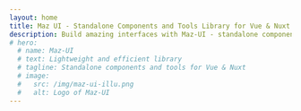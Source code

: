 ```yaml
---
layout: home
title: Maz UI - Standalone Components and Tools Library for Vue & Nuxt
description: Build amazing interfaces with Maz-UI - standalone components & tools library for Vue.JS & Nuxt.JS
# hero:
  # name: Maz-UI
  # text: Lightweight and efficient library
  # tagline: Standalone components and tools for Vue & Nuxt
  # image:
  #   src: /img/maz-ui-illu.png
  #   alt: Logo of Maz-UI
---
```


<!-- <section class="maz-mt-6 vp-raw">
  <div class="maz-flex maz-items-center maz-gap-4 maz-bg-surface-400 maz-rounded-lg maz-p-6">
    <span class="maz-text-3xl">🎉</span>
    <div>
      <h3 class="maz-text-lg maz-font-semibold">Maz-UI v4 is here!</h3>
      <p class="maz-text-sm maz-my-1">
        Discover the latest major release with improved performance, better tree-shaking, and enhanced TypeScript support.
      </p>
      <MazLink href="/guide/migration-v4">View migration guide →</MazLink>
    </div>
  </div>
</section>

<section id="hero" class="maz-py-6 tab-m:maz-py-12 vp-raw">
  <div class="maz-mx-auto maz-max-w-3xl">
    <MazAnimatedText
      text="Collection of standalone components, plugins, directives, composables and more"
      direction="down"
      :delay="0"
      tag="h2"
      class="maz-text-xl maz-tracking-tight maz-text-muted tab-m:maz-flex-center tab-m:maz-w-full"
      :duration="2000"
      :column-gap="0.2"
    />
    <MazAnimatedText
      text="Lightweight and efficient library for"
      last-word="Vue & Nuxt"
      direction="down"
      :delay="500"
      tag="h1"
      class="maz-mt-6 maz-text-4xl maz-tracking-tighter maz-font-bold tab-m:maz-flex-center tab-m:maz-text-5xl lg:maz-text-6xl"
    />
  </div>
  <MazAnimatedElement :delay="1000">
    <div class="maz-mt-12 maz-flex maz-flex-col maz-gap-4 maz-flex-center mob-l:maz-flex-row">
      <MazBtn
        size="lg"
        href="/guide/getting-started"
        class="maz-w-full mob-l:maz-w-auto maz-font-semibold"
        :left-icon="MazPlay"
      >
        Get Started
      </MazBtn>
      <MazBtn v-if="typeof starCount === 'number'" href="https://github.com/LouisMazel/maz-ui" target="blank" outline :color="currentPreset.name === 'pristine' ? 'primary' : 'contrast'" size="lg" class="maz-w-full mob-l:maz-w-auto maz-font-semibold">
        <template #left-icon>
          <MazGithub class="maz-text-3xl" />
        </template>
        <MazAnimatedCounter :delay="1250" :count="starCount" class="maz-text-xl maz-pl-2" />
        <template #right-icon>
          <MazStar class="maz-text-2xl" />
        </template>
      </MazBtn>
    </div>
  </MazAnimatedElement>

  <MazAnimatedElement :delay="1250" class="maz-mt-12 tab-l:maz-mt-20">
    <MazTabs>
      <div class="maz-flex maz-justify-between maz-items-start tab-l:maz-items-center maz-gap-4 maz-mb-4 maz-flex-col-reverse tab-l:maz-flex-row">
        <MazTabsBar :items="['Dashboard', 'Product Page', 'Auth Page']" />
        <div class="maz-flex maz-gap-2 maz-items-center maz-flex-row-reverse tab-l:maz-flex-row">
          <MazBtn size="sm" fab :color="currentPreset.name === 'pristine' ? 'primary' : 'contrast'" outline @click="toggleDarkMode">
            <MazMoon v-if="isDark" />
            <MazSun v-else />
          </MazBtn>
          <MazRadioButtons
            :model-value="currentPreset.name"
            size="lg"
            selector
            :options="[{
              label: 'Pristine',
              value: 'pristine'
            }, {
              label: 'Ocean',
              value: 'ocean'
            }, {
              label: 'Maz-UI',
              value: 'maz-ui'
            }]"
            @update:model-value="changePreset"
          />
        </div>
      </div>
      <MazTabsContent>
        <MazTabsContentItem :tab="1">
          <MazCard
            bordered
            :padding="false"
            overflow-hidden
            class="maz-relative maz-w-full"
            content-class="maz-flex maz-flex-col maz-gap-2 maz-items-start"
          >
            <DemoDashboardPage :delay="2000" class="maz-hidden tab-m:maz-block" />
            <div class="dark:maz-hidden">
              <MazLazyImg class="maz-block tab-m:!maz-hidden maz-w-full maz-min-h-40" src="/img/demo/dashboard-light.png" alt="Maz-UI" />
            </div>
            <div class="maz-hidden dark:maz-block">
              <MazLazyImg src="/img/demo/dashboard-dark.png" class="maz-block tab-m:!maz-hidden maz-w-full maz-min-h-40" alt="Maz-UI" />
            </div>
          </MazCard>
        </MazTabsContentItem>
        <MazTabsContentItem :tab="2">
          <MazCard
            bordered
            :padding="false"
            overflow-hidden
            class="maz-relative maz-w-full"
            content-class="maz-flex maz-flex-col maz-gap-2 maz-items-start"
          >
            <DemoProductPage class="maz-hidden tab-m:maz-block" />
            <div class="dark:maz-hidden">
              <MazLazyImg class="maz-block tab-m:!maz-hidden maz-w-full maz-min-h-40" src="/img/demo/product-page-light.png" alt="Maz-UI" />
            </div>
            <div class="maz-hidden dark:maz-block">
              <MazLazyImg src="/img/demo/product-page-dark.png" class="maz-block tab-m:!maz-hidden maz-w-full maz-min-h-40" alt="Maz-UI" />
            </div>
          </MazCard>
        </MazTabsContentItem>
        <MazTabsContentItem :tab="3">
          <MazCard
            bordered
            :padding="false"
            overflow-hidden
            class="maz-relative maz-w-full"
            content-class="maz-flex maz-flex-col maz-gap-2 maz-items-start"
          >
            <DemoAuthPage class="maz-hidden tab-m:maz-flex" />
          </MazCard>
        </MazTabsContentItem>
      </MazTabsContent>
    </MazTabs>
  </MazAnimatedElement>
</section>

<section class="vp-raw">
  <h2 class="maz-text-2xl maz-font-bold maz-mb-8">Why choose Maz-UI ?</h2>
  <div class="maz-grid mob-l:maz-grid-cols-2 tab-m:maz-grid-cols-3 maz-gap-4 maz-flex-wrap vp-raw">
    <MazCardSpotlight content-class="maz-flex maz-flex-col maz-gap-2 maz-items-start">
      <span class="maz-py-1 maz-px-2 maz-bg-surface-400 maz-rounded-md maz-text-2xl">
        ⚡️
      </span>
      <h2 class="maz-text-base maz-font-semibold">Standalone</h2>
      <p class="dark:maz-text-gray-300 maz-text-muted maz-text-sm">
        All components or tools are standalone; if you want, you can use only one module from this library.
        You don't need to install the whole library.
      </p>
    </MazCardSpotlight>
    <MazCardSpotlight content-class="maz-flex maz-flex-col maz-gap-2 maz-items-start">
      <span class="maz-py-1 maz-px-2 maz-bg-surface-400 maz-rounded-md maz-text-2xl">
        👨‍❤️‍👨
      </span>
      <h2 class="maz-text-base maz-font-semibold">SSR Friendly</h2>
      <p class="dark:maz-text-gray-300 maz-text-muted maz-text-sm">
        All components work with Nuxt, no need to install components on the client side.
      </p>
    </MazCardSpotlight>
    <MazCardSpotlight content-class="maz-flex maz-flex-col maz-gap-2 maz-items-start">
      <span class="maz-py-1 maz-px-2 maz-bg-surface-400 maz-rounded-md maz-text-2xl">
        🔐
      </span>
      <h2 class="maz-text-base maz-font-semibold">Typescript</h2>
      <p class="dark:maz-text-gray-300 maz-text-muted maz-text-sm">
        This library is written in Typescript, so all types and declarations are directly available.
      </p>
    </MazCardSpotlight>
    <a href="/guide/theme" class="maz-flex">
      <MazCardSpotlight class="maz-w-full" content-class="maz-flex maz-flex-col maz-gap-2 maz-items-start">
        <span class="maz-py-1 maz-px-2 maz-bg-surface-400 maz-rounded-md maz-text-2xl">
          💄
        </span>
        <h2 class="maz-text-base maz-font-semibold">Theming</h2>
        <p class="dark:maz-text-gray-300 maz-text-muted maz-text-sm">
          Created with TailwindCSS | Optimized CSS file sizes | Complies with all CSS best practices | Use your theme easily.
        </p>
        <div class="maz-flex-1"></div>
        <MazBtn :color="currentPreset.name === 'pristine' ? 'primary' : 'contrast'" outline size="sm" block href="/guide/theme">Discover</MazBtn>
      </MazCardSpotlight>
    </a>
    <a href="/guide/dark-mode" class="maz-flex">
      <MazCardSpotlight class="maz-w-full" content-class="maz-flex maz-flex-col maz-gap-2 maz-items-start">
        <span class="maz-py-1 maz-px-2 maz-bg-surface-400 maz-rounded-md maz-text-2xl">
          🌗
        </span>
        <h2 class="maz-text-base maz-font-semibold">Dark and Light Theme</h2>
        <p class="dark:maz-text-gray-300 maz-text-muted maz-text-sm">
          All components support the Dark and Light themes.
        </p>
        <div class="maz-flex-1"></div>
        <MazBtn :color="currentPreset.name === 'pristine' ? 'primary' : 'contrast'" outline size="sm" block href="/guide/dark-mode">Discover</MazBtn>
      </MazCardSpotlight>
    </a>
    <a href="/plugins/toaster" class="maz-flex">
      <MazCardSpotlight class="maz-w-full" content-class="maz-flex maz-flex-col maz-gap-2 maz-items-start">
        <span class="maz-py-1 maz-px-2 maz-bg-surface-400 maz-rounded-md maz-text-2xl">
          🛠
        </span>
        <h2 class="maz-text-base maz-font-semibold">Tools</h2>
        <p class="dark:maz-text-gray-300 maz-text-muted maz-text-sm">
          Maz-ui provides many modules, plugins, directives, formatters and composables
        </p>
        <div class="maz-flex-1"></div>
        <MazBtn :color="currentPreset.name === 'pristine' ? 'primary' : 'contrast'" outline size="sm" block href="/plugins/toaster">Discover</MazBtn>
      </MazCardSpotlight>
    </a>
  </div>
</section>

<section class="maz-my-12 vp-raw">
  <h2 class="maz-text-2xl maz-font-bold maz-mb-8">Ecosystem</h2>
  <div class="maz-grid maz-grid-cols-1 tab-m:maz-grid-cols-2 maz-gap-4">
    <a href="/guide/nuxt" class="maz-flex">
      <MazCardSpotlight class="maz-w-full" color="success" content-class="maz-flex maz-flex-col maz-gap-2 maz-items-start">
        <div class="maz-flex maz-items-start maz-gap-2 maz-justify-between maz-w-full">
          <span class="maz-py-1 maz-px-2 maz-bg-surface-400 maz-rounded-md maz-text-2xl">
            🚀
          </span>
          <MazBadge color="success" class="maz-text-base">Package</MazBadge>
        </div>
        <h3 class="maz-text-base maz-font-semibold">@maz-ui/nuxt</h3>
        <p class="dark:maz-text-gray-300 maz-text-muted maz-text-sm">
          Official Nuxt module with auto-imports, optimized builds, and seamless SSR support. Zero configuration required.
        </p>
        <div class="maz-flex-1"></div>
        <MazBtn :color="currentPreset.name === 'pristine' ? 'primary' : 'contrast'" outline size="sm" block href="/guide/nuxt">Discover</MazBtn>
      </MazCardSpotlight>
    </a>
    <a href="/guide/icons" class="maz-flex">
      <MazCardSpotlight class="maz-w-full" color="warning" content-class="maz-flex maz-flex-col maz-gap-2 maz-items-start">
        <div class="maz-flex maz-items-start maz-gap-2 maz-justify-between maz-w-full">
          <span class="maz-py-1 maz-px-2 maz-bg-surface-400 maz-rounded-md maz-text-2xl">
            🎨
          </span>
          <MazBadge color="warning" class="maz-text-base">Package</MazBadge>
        </div>
        <h3 class="maz-text-base maz-font-semibold">@maz-ui/icons</h3>
        <p class="dark:maz-text-gray-300 maz-text-muted maz-text-sm">
          328+ beautiful SVG icons ready for Vue. Multiple usage patterns: components, direct SVG files, or auto-import.
        </p>
        <div class="maz-flex-1"></div>
        <MazBtn :color="currentPreset.name === 'pristine' ? 'primary' : 'contrast'" outline size="sm" block href="/guide/icons">Discover</MazBtn>
      </MazCardSpotlight>
    </a>
    <a href="/guide/cli" class="maz-flex">
      <MazCardSpotlight class="maz-w-full" color="info" content-class="maz-flex maz-flex-col maz-gap-2 maz-items-start">
        <div class="maz-flex maz-items-start maz-gap-2 maz-justify-between maz-w-full">
          <span class="maz-py-1 maz-px-2 maz-bg-surface-400 maz-rounded-md maz-text-2xl">
            ⚙️
          </span>
          <MazBadge color="info" class="maz-text-base">Package</MazBadge>
        </div>
        <h3 class="maz-text-base maz-font-semibold">@maz-ui/cli</h3>
        <p class="dark:maz-text-gray-300 maz-text-muted maz-text-sm">
          Powerful CLI tool for theme generation, color palette creation, and CSS variables management. Streamline your workflow.
        </p>
        <div class="maz-flex-1"></div>
        <MazBtn :color="currentPreset.name === 'pristine' ? 'primary' : 'contrast'" outline size="sm" block href="/guide/cli">Discover</MazBtn>
      </MazCardSpotlight>
    </a>
    <a href="/guide/themes" class="maz-flex">
      <MazCardSpotlight class="maz-w-full" color="accent" content-class="maz-flex maz-flex-col maz-gap-2 maz-items-start">
        <div class="maz-flex maz-items-start maz-gap-2 maz-justify-between maz-w-full">
          <span class="maz-py-1 maz-px-2 maz-bg-surface-400 maz-rounded-md maz-text-2xl">
            🎭
          </span>
          <MazBadge color="accent" class="maz-text-base">Package</MazBadge>
        </div>
        <h3 class="maz-text-base maz-font-semibold">@maz-ui/themes</h3>
        <p class="dark:maz-text-gray-300 maz-text-muted maz-text-sm">
          Pre-built theme collections and design tokens for rapid UI development. Ready-to-use color schemes and styles.
        </p>
        <div class="maz-flex-1"></div>
        <MazBtn :color="currentPreset.name === 'pristine' ? 'primary' : 'contrast'" outline size="sm" block href="/guide/themes">Discover</MazBtn>
      </MazCardSpotlight>
    </a>
  </div>
</section>

<section class="maz-mt-12 vp-raw">
  <h2 class="maz-text-2xl maz-font-bold maz-mb-8">Popular Components & Modules</h2>
  <div class="maz-grid maz-grid-cols-1 tab-m:maz-grid-cols-2 tab-l:maz-grid-cols-3 maz-gap-4">
    <MazCardSpotlight color="info" content-class="maz-flex maz-flex-col maz-gap-2">
      <div class="maz-flex maz-items-start maz-gap-2 maz-justify-between w-full">
        <span class="maz-py-1 maz-px-2 maz-bg-surface-400 maz-rounded-md maz-text-2xl">
          📞
        </span>
        <MazBadge color="primary" class="maz-text-base">Component</MazBadge>
      </div>
      <h3 class="maz-text-base maz-font-semibold">MazInputPhoneNumber</h3>
      <p class="dark:maz-text-gray-300 maz-text-muted maz-text-sm">
        A powerful phone number input component with international number formatting and validation.
      </p>
      <div class="maz-flex-1"></div>
      <MazBtn :color="currentPreset.name === 'pristine' ? 'primary' : 'contrast'" outline size="sm" block href="/components/maz-phone-number-input">Discover</MazBtn>
    </MazCardSpotlight>
    <MazCardSpotlight color="info" content-class="maz-flex maz-flex-col maz-gap-2">
      <div class="maz-flex maz-items-start maz-gap-2 maz-justify-between w-full">
        <span class="maz-py-1 maz-px-2 maz-bg-surface-400 maz-rounded-md maz-text-2xl">
          🪟
        </span>
        <MazBadge color="primary" class="maz-text-base">Component</MazBadge>
      </div>
      <h3 class="maz-text-base maz-font-semibold">MazPopover</h3>
      <p class="dark:maz-text-gray-300 maz-text-muted maz-text-sm">
        A powerful popover component with various customization options and smooth animations.
      </p>
      <div class="maz-flex-1"></div>
      <MazBtn :color="currentPreset.name === 'pristine' ? 'primary' : 'contrast'" outline size="sm" block href="/components/maz-popover">Discover</MazBtn>
    </MazCardSpotlight>
    <MazCardSpotlight color="info" content-class="maz-flex maz-flex-col maz-gap-2">
      <div class="maz-flex maz-items-start maz-gap-2 maz-justify-between w-full">
        <span class="maz-py-1 maz-px-2 maz-bg-surface-400 maz-rounded-md maz-text-2xl">
          ✏️
        </span>
        <MazBadge color="primary" class="maz-text-base">Component</MazBadge>
      </div>
      <h3 class="maz-text-base maz-font-semibold">MazInput</h3>
      <p class="dark:maz-text-gray-300 maz-text-muted maz-text-sm">
        A versatile input component with various customization options and validation support.
      </p>
      <div class="maz-flex-1"></div>
      <MazBtn :color="currentPreset.name === 'pristine' ? 'primary' : 'contrast'" outline size="sm" block href="/components/maz-input">Discover</MazBtn>
    </MazCardSpotlight>
    <MazCardSpotlight color="info" content-class="maz-flex maz-flex-col maz-gap-2">
      <div class="maz-flex maz-items-start maz-gap-2 maz-justify-between w-full">
        <span class="maz-py-1 maz-px-2 maz-bg-surface-400 maz-rounded-md maz-text-2xl">
          🔔
        </span>
        <MazBadge color="info" class="maz-text-base">Plugin</MazBadge>
      </div>
      <h3 class="maz-text-base maz-font-semibold">Toaster</h3>
      <p class="dark:maz-text-gray-300 maz-text-muted maz-text-sm">
        A simple and customizable toast notification module to display messages to users.
      </p>
      <div class="maz-flex-1"></div>
      <MazBtn :color="currentPreset.name === 'pristine' ? 'primary' : 'contrast'" outline size="sm" block href="/plugins/toaster">Discover</MazBtn>
    </MazCardSpotlight>
  </div>
</section>

<section class="maz-mt-12 vp-raw">
  <h2 class="maz-text-2xl maz-font-bold maz-mb-8">Latest Components & Modules</h2>
  <div class="maz-grid maz-grid-cols-1 tab-m:maz-grid-cols-2 tab-l:maz-grid-cols-3 maz-gap-4">
    <MazCardSpotlight color="secondary" content-class="maz-flex maz-flex-col maz-gap-2">
      <div class="maz-flex maz-items-start maz-gap-2 maz-justify-between w-full">
        <span class="maz-py-1 maz-px-2 maz-bg-surface-400 maz-rounded-md maz-text-2xl">
          ✨
        </span>
        <MazBadge color="primary" class="maz-text-base">Component</MazBadge>
      </div>
      <h3 class="maz-text-base maz-font-semibold">MazAnimatedText</h3>
      <p class="dark:maz-text-gray-300 maz-text-muted maz-text-sm">
        A text animation component that brings your content to life with smooth sliding blur effects and gradient highlights. Perfect for creating engaging headings and text transitions.
      </p>
      <div class="maz-flex-1"></div>
      <MazBtn :color="currentPreset.name === 'pristine' ? 'primary' : 'contrast'" outline size="sm" block href="/components/maz-animated-text">Discover</MazBtn>
    </MazCardSpotlight>
    <MazCardSpotlight color="secondary" content-class="maz-flex maz-flex-col maz-gap-2">
      <div class="maz-flex maz-items-start maz-gap-2 maz-justify-between w-full">
        <span class="maz-py-1 maz-px-2 maz-bg-surface-400 maz-rounded-md maz-text-2xl">
          🎭
        </span>
        <MazBadge color="primary" class="maz-text-base">Component</MazBadge>
      </div>
      <h3 class="maz-text-base maz-font-semibold">MazAnimatedElement</h3>
      <p class="dark:maz-text-gray-300 maz-text-muted maz-text-sm">
        A versatile animation component that adds smooth entrance animations to any element. Features multiple animation directions and customizable timing for creating engaging UI interactions.
      </p>
      <div class="maz-flex-1"></div>
      <MazBtn :color="currentPreset.name === 'pristine' ? 'primary' : 'contrast'" outline size="sm" block href="/components/maz-animated-element">Discover</MazBtn>
    </MazCardSpotlight>
    <MazCardSpotlight color="secondary" content-class="maz-flex maz-flex-col maz-gap-2">
      <div class="maz-flex maz-items-start maz-gap-2 maz-justify-between w-full">
        <span class="maz-py-1 maz-px-2 maz-bg-surface-400 maz-rounded-md maz-text-2xl">
          🔦
        </span>
        <MazBadge color="primary" class="maz-text-base">Component</MazBadge>
      </div>
      <h3 class="maz-text-base maz-font-semibold">MazCardSpotlight</h3>
      <p class="dark:maz-text-gray-300 maz-text-muted maz-text-sm">
        A beautiful card component with a spotlight effect that follows your cursor movement. Perfect for highlighting important content or creating engaging UI elements.
      </p>
      <div class="maz-flex-1"></div>
      <MazBtn :color="currentPreset.name === 'pristine' ? 'primary' : 'contrast'" outline size="sm" block href="/components/maz-card-spotlight">Discover</MazBtn>
    </MazCardSpotlight>
    <MazCardSpotlight color="secondary" content-class="maz-flex maz-flex-col maz-gap-2">
      <div class="maz-flex maz-items-start maz-gap-2 maz-justify-between w-full">
        <span class="maz-py-1 maz-px-2 maz-bg-surface-400 maz-rounded-md maz-text-2xl">
          📝
        </span>
        <MazBadge color="success" class="maz-text-base">Composable</MazBadge>
      </div>
      <h3 class="maz-text-base maz-font-semibold">useFormValidator</h3>
      <p class="dark:maz-text-gray-300 maz-text-muted maz-text-sm">
        A Vue 3 composable designed to simplify form validation using Valibot as the validation library. Offers a flexible and typed approach to handle form validation.
      </p>
      <div class="maz-flex-1"></div>
      <MazBtn :color="currentPreset.name === 'pristine' ? 'primary' : 'contrast'" outline size="sm" block href="/composables/use-form-validator">Discover</MazBtn>
    </MazCardSpotlight>
    <MazCardSpotlight color="secondary" content-class="maz-flex maz-flex-col maz-gap-2">
      <div class="maz-flex maz-items-start maz-gap-2 maz-justify-between w-full">
        <span class="maz-py-1 maz-px-2 maz-bg-surface-400 maz-rounded-md maz-text-2xl">
          📋
        </span>
        <MazBadge color="primary" class="maz-text-base">Component</MazBadge>
      </div>
      <h3 class="maz-text-base maz-font-semibold">MazChecklist</h3>
      <p class="dark:maz-text-gray-300 maz-text-muted maz-text-sm">
        A versatile checklist component with integrated search functionality, perfect for managing multiple selections with an intuitive user interface.
      </p>
      <div class="maz-flex-1"></div>
      <MazBtn :color="currentPreset.name === 'pristine' ? 'primary' : 'contrast'" outline size="sm" block href="/components/maz-checklist">Discover</MazBtn>
    </MazCardSpotlight>
    <MazCardSpotlight color="secondary" content-class="maz-flex maz-flex-col maz-gap-2">
      <div class="maz-flex maz-items-start maz-gap-2 maz-justify-between w-full">
        <span class="maz-py-1 maz-px-2 maz-bg-surface-400 maz-rounded-md maz-text-2xl">
          💬
        </span>
        <MazBadge color="info" class="maz-text-base">Plugin</MazBadge>
      </div>
      <h3 class="maz-text-base maz-font-semibold">Dialog</h3>
      <p class="dark:maz-text-gray-300 maz-text-muted maz-text-sm">
        A zero-template dialog solution - no component needed in your templates. Just use the composable function to display promised dialogs with full TypeScript support and customization options.
      </p>
      <div class="maz-flex-1"></div>
      <MazBtn :color="currentPreset.name === 'pristine' ? 'primary' : 'contrast'" outline size="sm" block href="/plugins/dialog">Discover</MazBtn>
    </MazCardSpotlight>
    <MazCardSpotlight color="secondary" content-class="maz-flex maz-flex-col maz-gap-2">
      <div class="maz-flex maz-items-start maz-gap-2 maz-justify-between w-full">
        <span class="maz-py-1 maz-px-2 maz-bg-surface-400 maz-rounded-md maz-text-2xl">
          🖼️
        </span>
        <MazBadge color="warning" class="maz-text-base">Directive</MazBadge>
      </div>
      <h3 class="maz-text-base maz-font-semibold">v-fullscreen-img</h3>
      <p class="dark:maz-text-gray-300 maz-text-muted maz-text-sm">
        A powerful directive to display images in fullscreen with zoom capabilities, hover effects and smooth animations. Perfect for galleries and image previews.
      </p>
      <div class="maz-flex-1"></div>
      <MazBtn :color="currentPreset.name === 'pristine' ? 'primary' : 'contrast'" outline size="sm" block href="/directives/fullscreen-img">Discover</MazBtn>
    </MazCardSpotlight>
    <MazCardSpotlight color="secondary" content-class="maz-flex maz-flex-col maz-gap-2">
      <div class="maz-flex maz-items-start maz-gap-2 maz-justify-between w-full">
        <span class="maz-py-1 maz-px-2 maz-bg-surface-400 maz-rounded-md maz-text-2xl">
          🌍
        </span>
        <MazBadge color="success" class="maz-text-base">Composable</MazBadge>
      </div>
      <h3 class="maz-text-base maz-font-semibold">useLanguageDisplayNames</h3>
      <p class="dark:maz-text-gray-300 maz-text-muted maz-text-sm">
        A Vue 3 composable that provides functions to work with language display names based on ISO codes, leveraging the Intl.DisplayNames API.
      </p>
      <div class="maz-flex-1"></div>
      <MazBtn :color="currentPreset.name === 'pristine' ? 'primary' : 'contrast'" outline size="sm" block href="/composables/use-language-display-names">Discover</MazBtn>
    </MazCardSpotlight>
    <MazCardSpotlight color="secondary" content-class="maz-flex maz-flex-col maz-gap-2">
      <div class="maz-flex maz-items-start maz-gap-2 maz-justify-between w-full">
        <span class="maz-py-1 maz-px-2 maz-bg-surface-400 maz-rounded-md maz-text-2xl">
          📊
        </span>
        <MazBadge color="primary" class="maz-text-base">Component</MazBadge>
      </div>
      <h3 class="maz-text-base maz-font-semibold">MazTable</h3>
      <p class="dark:maz-text-gray-300 maz-text-muted maz-text-sm">
        A powerful table component with sorting, search, pagination and selection features. Perfect for displaying and managing tabular data in an interactive manner.
      </p>
      <div class="maz-flex-1"></div>
      <MazBtn :color="currentPreset.name === 'pristine' ? 'primary' : 'contrast'" outline size="sm" block href="/components/maz-table">Discover</MazBtn>
    </MazCardSpotlight>
  </div>
</section> -->

<script lang="ts" setup>
  import DemoAuthPage from './.vitepress/theme/components/DemoAuthPage.vue'
  import DemoDashboardPage from './.vitepress/theme/components/DemoDashboardPage.vue'
  import DemoProductPage from './.vitepress/theme/components/DemoProductPage.vue'

  import { ref, computed } from 'vue'
  import { MazStar, MazPlay, MazGithub, MazSun, MazMoon } from '@maz-ui/icons'
  import { useTheme } from '@maz-ui/themes'
  import { mazUi, pristine, ocean } from '@maz-ui/themes/presets'

  const {
    isDark,
    colorMode,
    currentPreset,
    setColorMode,
    updateTheme,
    toggleDarkMode
  } = useTheme()

  const presets = { 'maz-ui': mazUi, pristine, ocean }
  const originalPreset = ref(null)

  function changePreset(presetName) {
    updateTheme(presets[presetName])
  }

  async function getStarCount() {
    try {
      const response = await fetch(`https://ungh.cc/repos/LouisMazel/maz-ui`);

      if (!response.ok) {
        throw new Error(`HTTP error status: ${response.status}`);
      }

      const data = await response.json();
      return data.repo.stars;
    } catch (error) {
      console.error('Erreur lors de la récupération des données:', error);
      return null;
    }
  }

  const starCount = ref<number>(0)

  getStarCount().then((count) => {
    starCount.value = count
  })
</script>
